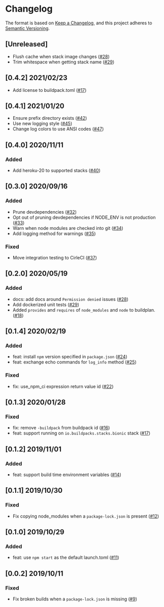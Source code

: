 # Changelog
The format is based on [Keep a Changelog](https://keepachangelog.com/en/1.0.0/),
and this project adheres to [Semantic Versioning](https://semver.org/spec/v2.0.0.html).

## [Unreleased]
- Flush cache when stack image changes ([#28](https://github.com/heroku/buildpacks-node/pull/28))
- Trim whitespace when getting stack name ([#29](https://github.com/heroku/buildpacks-node/pull/29))

## [0.4.2] 2021/02/23
- Add license to buildpack.toml ([#17](https://github.com/heroku/buildpacks-node/pull/17))

## [0.4.1] 2021/01/20
- Ensure prefix directory exists ([#42](https://github.com/heroku/nodejs-npm-buildpack/pull/44))
- Use new logging style ([#45](https://github.com/heroku/nodejs-npm-buildpack/pull/45))
- Change log colors to use ANSI codes ([#47](https://github.com/heroku/nodejs-npm-buildpack/pull/47))

## [0.4.0] 2020/11/11
### Added
- Add heroku-20 to supported stacks ([#40](https://github.com/heroku/nodejs-npm-buildpack/pull/40))

## [0.3.0] 2020/09/16
### Added
- Prune devdependencies ([#32](https://github.com/heroku/nodejs-npm-buildpack/pull/32))
- Opt out of pruning devdependencies if NODE_ENV is not production ([#33](https://github.com/heroku/nodejs-npm-buildpack/pull/33))
- Warn when node modules are checked into git ([#34](https://github.com/heroku/nodejs-npm-buildpack/pull/34))
- Add logging method for warnings ([#35](https://github.com/heroku/nodejs-npm-buildpack/pull/35))
### Fixed
- Move integration testing to CirleCI ([#37](https://github.com/heroku/nodejs-npm-buildpack/pull/37))

## [0.2.0] 2020/05/19
### Added
- docs: add docs around `Permission denied` issues ([#28](https://github.com/heroku/nodejs-npm-buildpack/pull/28))
- Add dockerized unit tests ([#29](https://github.com/heroku/nodejs-npm-buildpack/pull/29))
- Added `provides` and `requires` of `node_modules` and `node` to buildplan. ([#18](https://github.com/heroku/nodejs-npm-buildpack/pull/18))

## [0.1.4] 2020/02/19
### Added
- feat: install `npm` version specified in `package.json` ([#24](https://github.com/heroku/nodejs-npm-buildpack/pull/24))
- feat: exchange echo commands for `log_info` method ([#25](https://github.com/heroku/nodejs-npm-buildpack/pull/25))
### Fixed
- fix: use_npm_ci expression return value id ([#22](https://github.com/heroku/nodejs-npm-buildpack/pull/23))

## [0.1.3] 2020/01/28
### Fixed
- fix: remove `-buildpack` from buildpack id ([#16](https://github.com/heroku/nodejs-npm-buildpack/pull/16))
- feat: support running on `io.buildpacks.stacks.bionic` stack ([#17](https://github.com/heroku/nodejs-npm-buildpack/pull/17))

## [0.1.2] 2019/11/01
### Added
- feat: support build time environment variables ([#14](https://github.com/heroku/nodejs-npm-buildpack/pull/14))

## [0.1.1] 2019/10/30
### Fixed
- Fix copying node_modules when a `package-lock.json` is present ([#12](https://github.com/heroku/nodejs-npm-buildpack/pull/12))

## [0.1.0] 2019/10/29
### Added
- feat: use `npm start` as the default launch.toml ([#11](https://github.com/heroku/nodejs-npm-buildpack/pull/11))

## [0.0.2] 2019/10/11
### Fixed
- Fix broken builds when a `package-lock.json` is missing ([#9](https://github.com/heroku/nodejs-npm-buildpack/pull/9))
